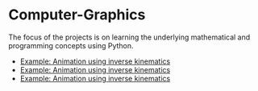 # Computer-Graphics

The focus of the projects is on learning the underlying mathematical and programming concepts using Python.

- [Example: Animation using inverse kinematics](Animation%20using%20inverse%20kinematics/animation.mov)
- [Example: Animation using inverse kinematics](Animation%20using%20inverse%20kinematics/animation.mov)
- [Example: Animation using inverse kinematics](Animation%20using%20inverse%20kinematics/animation.mov)


